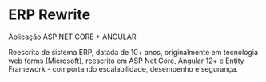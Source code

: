 # ERP Rewrite
Aplicação ASP NET CORE + ANGULAR

Reescrita de sistema ERP, datada de 10+ anos, originalmente em tecnologia web forms (Microsoft), reescrito em ASP Net Core, Angular 12+ e Entity Framework - comportando escalabilidade, desempenho e segurança.
